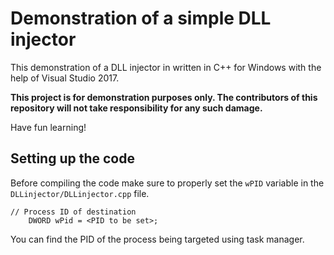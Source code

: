 # Demonstration of a simple DLL injector
This demonstration of a DLL injector in written in C++ for Windows with the help of Visual Studio 2017. 

**This project is for demonstration purposes only. The contributors of this repository will not take responsibility for any such damage.**

Have fun learning!

## Setting up the code
Before compiling the code make sure to properly set the `wPID` variable in the `DLLinjector/DLLinjector.cpp` file.

```
// Process ID of destination
	DWORD wPid = <PID to be set>;
```

You can find the PID of the process being targeted using task manager.
